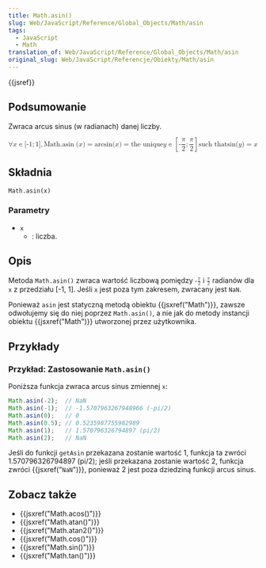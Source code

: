 ```yaml
---
title: Math.asin()
slug: Web/JavaScript/Reference/Global_Objects/Math/asin
tags:
  - JavaScript
  - Math
translation_of: Web/JavaScript/Reference/Global_Objects/Math/asin
original_slug: Web/JavaScript/Referencje/Obiekty/Math/asin
---
```

{{jsref}}

## Podsumowanie

Zwraca arcus sinus (w radianach) danej liczby.

<math display="block"><semantics><mrow><mo>∀</mo><mi>x</mi><mo>∊</mo><mo stretchy="false">[</mo><mrow><mo>-</mo><mn>1</mn></mrow><mo>;</mo><mn>1</mn><mo stretchy="false">]</mo><mo>,</mo><mspace width="thickmathspace"></mspace><mstyle mathvariant="monospace"><mrow><mo lspace="0em" rspace="thinmathspace">Math.asin</mo><mo stretchy="false">(</mo><mi>x</mi><mo stretchy="false">)</mo></mrow></mstyle><mo>=</mo><mo lspace="0em" rspace="0em">arcsin</mo><mo stretchy="false">(</mo><mi>x</mi><mo stretchy="false">)</mo><mo>=</mo><mtext> the unique </mtext><mspace width="thickmathspace"></mspace><mi>y</mi><mo>∊</mo><mrow><mo>[</mo><mrow><mo>-</mo><mfrac><mi>π</mi><mn>2</mn></mfrac><mo>;</mo><mfrac><mi>π</mi><mn>2</mn></mfrac></mrow><mo>]</mo></mrow><mspace width="thinmathspace"></mspace><mtext>such that</mtext><mspace width="thickmathspace"></mspace><mo lspace="0em" rspace="0em">sin</mo><mo stretchy="false">(</mo><mi>y</mi><mo stretchy="false">)</mo><mo>=</mo><mi>x</mi></mrow><annotation encoding="TeX">\forall x \in [{-1};1],\;\mathtt{\operatorname{Math.asin}(x)} = \arcsin(x) = \text{ the unique } \; y \in \left[-\frac{\pi}{2}; \frac{\pi}{2}\right] \, \text{such that} \; \sin(y) = x</annotation></semantics></math>

## Składnia

    Math.asin(x)

### Parametry

- `x`
  - : liczba.

## Opis

Metoda `Math.asin()` zwraca wartość liczbową pomiędzy <math><semantics><mrow><mo>-</mo><mfrac><mi>π</mi><mn>2</mn></mfrac></mrow><annotation encoding="TeX">-\frac{\pi}{2}</annotation></semantics></math> i <math><semantics><mfrac><mi>π</mi><mn>2</mn></mfrac><annotation encoding="TeX">\frac{\pi}{2}</annotation></semantics></math> radianów dla `x` z przedziału \[-1, 1]. Jeśli `x` jest poza tym zakresem, zwracany jest `NaN`.

Ponieważ `asin` jest statyczną metodą obiektu {{jsxref("Math")}}, zawsze odwołujemy się do niej poprzez `Math.asin()`, a nie jak do metody instancji obiektu {{jsxref("Math")}} utworzonej przez użytkownika.

## Przykłady

### Przykład: Zastosowanie `Math.asin()`

Poniższa funkcja zwraca arcus sinus zmiennej `x`:

```js
Math.asin(-2);  // NaN
Math.asin(-1);  // -1.5707963267948966 (-pi/2)
Math.asin(0);   // 0
Math.asin(0.5); // 0.5235987755982989
Math.asin(1);   // 1.570796326794897 (pi/2)
Math.asin(2);   // NaN
```

Jeśli do funkcji `getAsin` przekazana zostanie wartość 1, funkcja ta zwróci 1.570796326794897 (pi/2); jeśli przekazana zostanie wartość 2, funkcja zwróci {{jsxref("<code>NaN</code>")}}, ponieważ 2 jest poza dziedziną funkcji arcus sinus.

## Zobacz także

- {{jsxref("Math.acos()")}}
- {{jsxref("Math.atan()")}}
- {{jsxref("Math.atan2()")}}
- {{jsxref("Math.cos()")}}
- {{jsxref("Math.sin()")}}
- {{jsxref("Math.tan()")}}
